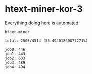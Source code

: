# htext-miner-kor-3

Everything doing here is automated.

```
htext-miner

total: 2505/4514 (55.49401860877271%)

job0: 446
job1: 443
job2: 633
job3: 489
job4: 494
```
